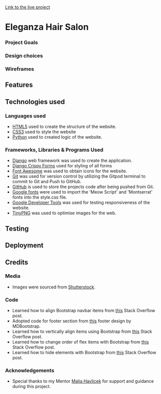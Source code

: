 [Link to the live project](https://eleganza-hair-salon.herokuapp.com/)

# Eleganza Hair Salon

### Project Goals

### Design choices

### Wireframes

## Features

## Technologies used

### Languages used

* [HTML5](https://en.wikipedia.org/wiki/HTML5) used to create the structure of the website.
* [CSS3](https://en.wikipedia.org/wiki/CSS) used to style the website
* [Python](https://en.wikipedia.org/wiki/Python_(programming_language)) used to created logic of the website.

### Frameworks, Libraries & Programs Used

* [Django](https://www.djangoproject.com/) web framework was used to create the application.
* [Django Crispy Forms](https://django-crispy-forms.readthedocs.io/en/latest/index.html) used for styling of all forms
* [Font Awesome](https://fontawesome.com/) was used to obtain icons for the website.
* [Git](https://git-scm.com/) was used for version control by utilizing the Gitpod terminal to commit to Git and Push to GitHub.
* [GitHub](https://github.com/) is used to store the projects code after being pushed from Git.
* [Google fonts](https://fonts.google.com/) were used to import the 'Meow Script' and 'Montserrat' fonts into the style.css file.
* [Google Developer Tools](https://developer.chrome.com/docs/devtools/) was used for testing responsiveness of the website.
* [TinyPNG](https://tinypng.com/) was used to optimise images for the web.

## Testing

## Deployment

## Credits

### Media

* Images were sourced from [Shutterstock](https://www.shutterstock.com/home).

### Code

* Learned how to align Bootstrap navbar items from [this](https://stackoverflow.com/questions/41513463/bootstrap-align-navbar-items-to-the-right) Stack Overflow post.
* Adopted code for footer section from [this](https://mdbootstrap.com/snippets/standard/mdbootstrap/2885120?view=side) footer design by MDBootstrap.
* Learned how to vertically align items using Bootstrap from [this](https://stackoverflow.com/questions/42252443/vertical-align-center-in-bootstrap-4) Stack Overflow post.
* Learned how to change order of flex items with Bootstrap from [this](https://stackoverflow.com/questions/51115456/bootstrap-4-ordering-class) Stack Overflow post.
* Learned how to hide elements with Bootstrap from [this](https://stackoverflow.com/questions/57039195/how-to-hide-element-for-mobile-device-with-bootstrap4) Stack Overflow post.

### Acknowledgements

* Special thanks to my Mentor [Malia Havlicek](https://github.com/maliahavlicek) for support and guidance during this project.